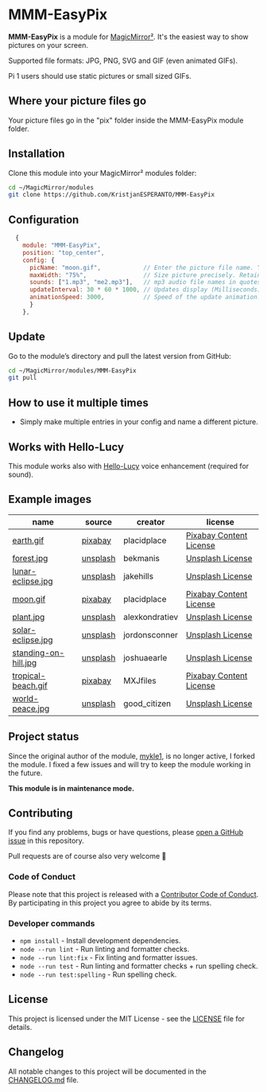 # MMM-EasyPix

**MMM-EasyPix** is a module for [MagicMirror²](https://github.com/MagicMirrorOrg/MagicMirror). It's the easiest way to show pictures on your screen.

Supported file formats: JPG, PNG, SVG and GIF (even animated GIFs).

Pi 1 users should use static pictures or small sized GIFs.

## Where your picture files go

Your picture files go in the "pix" folder inside the MMM-EasyPix module folder.

## Installation

Clone this module into your MagicMirror² modules folder:

```bash
cd ~/MagicMirror/modules
git clone https://github.com/KristjanESPERANTO/MMM-EasyPix
```

## Configuration

```js
  {
    module: "MMM-EasyPix",
    position: "top_center",
    config: {
      picName: "moon.gif",            // Enter the picture file name. You can even use a direct internet URL to an image.
      maxWidth: "75%",                // Size picture precisely. Retains aspect ratio.
      sounds: ["1.mp3", "me2.mp3"],   // mp3 audio file names in quotes separated by commas for Hello-Lucy
      updateInterval: 30 * 60 * 1000, // Updates display (Milliseconds) - Default: 30 * 60 * 1000 = 30 minutes
      animationSpeed: 3000,           // Speed of the update animation. (Milliseconds)
      }
    },
```

## Update

Go to the module’s directory and pull the latest version from GitHub:

```bash
cd ~/MagicMirror/modules/MMM-EasyPix
git pull
```

## How to use it multiple times

- Simply make multiple entries in your config and name a different picture.

## Works with Hello-Lucy

This module works also with [Hello-Lucy](https://github.com/mykle1/Hello-Lucy) voice enhancement (required for sound).

## Example images

| name                                             | source                                                                                                     | creator        | license                                                                 |
| ------------------------------------------------ | ---------------------------------------------------------------------------------------------------------- | -------------- | ----------------------------------------------------------------------- |
| [earth.gif](pix/earth.gif)                       | [pixabay](https://pixabay.com/gifs/earth-world-planet-space-rotation-4590/)                                | placidplace    | [Pixabay Content License](https://pixabay.com/service/license-summary/) |
| [forest.jpg](pix/forest.jpg)                     | [unsplash](https://unsplash.com/photos/silhouette-of-forest-during-nighttime-g9qwoPiS0nY)                  | bekmanis       | [Unsplash License](https://unsplash.com/license)                        |
| [lunar-eclipse.jpg](pix/lunar-eclipse.jpg)       | [unsplash](https://unsplash.com/photos/timelapse-photo-of-total-lunar-eclipse-0hgiQQEi4ic)                 | jakehills      | [Unsplash License](https://unsplash.com/license)                        |
| [moon.gif](pix/moon.gif)                         | [pixabay](https://pixabay.com/gifs/moon-space-rotation-star-earth-4589/)                                   | placidplace    | [Pixabay Content License](https://pixabay.com/service/license-summary/) |
| [plant.jpg](pix/plant.jpg)                       | [unsplash](https://unsplash.com/photos/green-plant-in-clear-glass-vase-Faf6gzEI3Do)                        | alexkondratiev | [Unsplash License](https://unsplash.com/license)                        |
| [solar-eclipse.jpg](pix/solar-eclipse.jpg)       | [unsplash](https://unsplash.com/photos/solar-eclipse-VIcTzkzNZR8)                                          | jordonsconner  | [Unsplash License](https://unsplash.com/license)                        |
| [standing-on-hill.jpg](pix/standing-on-hill.jpg) | [unsplash](https://unsplash.com/photos/silhouette-of-man-standing-on-hill-during-starry-night-C6duwascOEA) | joshuaearle    | [Unsplash License](https://unsplash.com/license)                        |
| [tropical-beach.gif](pix/tropical-beach.gif)     | [pixabay](https://pixabay.com/gifs/tropical-beach-nature-cinemagraph-10201/)                               | MXJfiles       | [Pixabay Content License](https://pixabay.com/service/license-summary/) |
| [world-peace.jpg](pix/world-peace.jpg)           | [unsplash](https://unsplash.com/photos/world-peace-text-printed-on-wall-L4jb3ubqsmM)                       | good_citizen   | [Unsplash License](https://unsplash.com/license)                        |

## Project status

Since the original author of the module, [mykle1](https://github.com/mykle1), is no longer active, I forked the module. I fixed a few issues and will try to keep the module working in the future.

**This module is in maintenance mode.**

## Contributing

If you find any problems, bugs or have questions, please [open a GitHub issue](https://github.com/KristjanESPERANTO/MMM-EasyPix/issues) in this repository.

Pull requests are of course also very welcome 🙂

### Code of Conduct

Please note that this project is released with a [Contributor Code of Conduct](CODE_OF_CONDUCT.md). By participating in this project you agree to abide by its terms.

### Developer commands

- `npm install` - Install development dependencies.
- `node --run lint` - Run linting and formatter checks.
- `node --run lint:fix` - Fix linting and formatter issues.
- `node --run test` - Run linting and formatter checks + run spelling check.
- `node --run test:spelling` - Run spelling check.

## License

This project is licensed under the MIT License - see the [LICENSE](LICENSE.md) file for details.

## Changelog

All notable changes to this project will be documented in the [CHANGELOG.md](./CHANGELOG.md) file.
